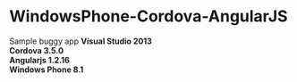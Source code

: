 WindowsPhone-Cordova-AngularJS
==============================

Sample buggy app
**Visual Studio 2013**<br>
**Cordova 3.5.0**<br>
**Angularjs 1.2.16**<br>
**Windows Phone 8.1**
